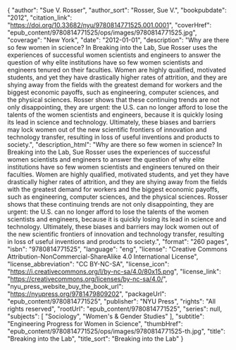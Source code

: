 {
  "author": "Sue V. Rosser",
  "author_sort": "Rosser, Sue V.",
  "bookpubdate": "2012",
  "citation_link": "https://doi.org/10.33682/nyu/9780814771525.001.0001",
  "coverHref": "epub_content/9780814771525/ops/images/9780814771525.jpg",
  "coverage": "New York",
  "date": "2012-01-01",
  "description": "Why are there so few women in science? In Breaking into the Lab, Sue Rosser uses the experiences of successful women scientists and engineers to answer the question of why elite institutions have so few women scientists and engineers tenured on their faculties. Women are highly qualified, motivated students, and yet they have drastically higher rates of attrition, and they are shying away from the fields with the greatest demand for workers and the biggest economic payoffs, such as engineering, computer sciences, and the physical sciences. Rosser shows that these continuing trends are not only disappointing, they are urgent: the U.S. can no longer afford to lose the talents of the women scientists and engineers, because it is quickly losing its lead in science and technology. Ultimately, these biases and barriers may lock women out of the new scientific frontiers of innovation and technology transfer, resulting in loss of useful inventions and products to society.",
  "description_html": "Why are there so few women in science? In Breaking into the Lab, Sue Rosser uses the experiences of successful women scientists and engineers to answer the question of why elite institutions have so few women scientists and engineers tenured on their faculties. Women are highly qualified, motivated students, and yet they have drastically higher rates of attrition, and they are shying away from the fields with the greatest demand for workers and the biggest economic payoffs, such as engineering, computer sciences, and the physical sciences. Rosser shows that these continuing trends are not only disappointing, they are urgent: the U.S. can no longer afford to lose the talents of the women scientists and engineers, because it is quickly losing its lead in science and technology. Ultimately, these biases and barriers may lock women out of the new scientific frontiers of innovation and technology transfer, resulting in loss of useful inventions and products to society.",
  "format": "260 pages",
  "isbn": "9780814771525",
  "language": "eng",
  "license": "Creative Commons Attribution-NonCommercial-ShareAlike 4.0 International License",
  "license_abbreviation": "CC BY-NC-SA",
  "license_icon": "https://i.creativecommons.org/l/by-nc-sa/4.0/80x15.png",
  "license_link": "https://creativecommons.org/licenses/by-nc-sa/4.0/",
  "nyu_press_website_buy_the_book_url": "https://nyupress.org/9781479809202",
  "packageUrl": "epub_content/9780814771525",
  "publisher": "NYU Press",
  "rights": "All rights reserved",
  "rootUrl": "epub_content/9780814771525",
  "series": null,
  "subjects": [
    "Sociology",
    "Women's & Gender Studies"
  ],
  "subtitle": "Engineering Progress for Women in Science",
  "thumbHref": "epub_content/9780814771525/ops/images/9780814771525-th.jpg",
  "title": "Breaking into the Lab",
  "title_sort": "Breaking into the Lab"
}
